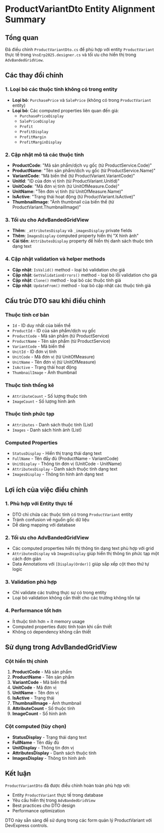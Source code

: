 # ProductVariantDto Entity Alignment Summary

## Tổng quan
Đã điều chỉnh `ProductVariantDto.cs` để phù hợp với entity `ProductVariant` thực tế trong `VnsErp2025.designer.cs` và tối ưu cho hiển thị trong `AdvBandedGridView`.

## Các thay đổi chính

### 1. Loại bỏ các thuộc tính không có trong entity
- **Loại bỏ**: `PurchasePrice` và `SalePrice` (không có trong `ProductVariant` entity)
- **Loại bỏ**: Các computed properties liên quan đến giá:
  - `PurchasePriceDisplay`
  - `SalePriceDisplay` 
  - `Profit`
  - `ProfitDisplay`
  - `ProfitMargin`
  - `ProfitMarginDisplay`

### 2. Cập nhật mô tả các thuộc tính
- **ProductCode**: "Mã sản phẩm/dịch vụ gốc (từ ProductService.Code)"
- **ProductName**: "Tên sản phẩm/dịch vụ gốc (từ ProductService.Name)"
- **VariantCode**: "Mã biến thể (từ ProductVariant.VariantCode)"
- **UnitId**: "ID của đơn vị tính (từ ProductVariant.UnitId)"
- **UnitCode**: "Mã đơn vị tính (từ UnitOfMeasure.Code)"
- **UnitName**: "Tên đơn vị tính (từ UnitOfMeasure.Name)"
- **IsActive**: "Trạng thái hoạt động (từ ProductVariant.IsActive)"
- **ThumbnailImage**: "Ảnh thumbnail của biến thể (từ ProductVariant.ThumbnailImage)"

### 3. Tối ưu cho AdvBandedGridView
- **Thêm**: `_attributesDisplay` và `_imagesDisplay` private fields
- **Thêm**: `ImagesDisplay` computed property hiển thị "X hình ảnh"
- **Cải tiến**: `AttributesDisplay` property để hiển thị danh sách thuộc tính dạng text

### 4. Cập nhật validation và helper methods
- **Cập nhật**: `IsValid()` method - loại bỏ validation cho giá
- **Cập nhật**: `GetValidationErrors()` method - loại bỏ lỗi validation cho giá
- **Cập nhật**: `Clone()` method - loại bỏ các thuộc tính giá
- **Cập nhật**: `UpdateFrom()` method - loại bỏ cập nhật các thuộc tính giá

## Cấu trúc DTO sau khi điều chỉnh

### Thuộc tính cơ bản
- `Id` - ID duy nhất của biến thể
- `ProductId` - ID của sản phẩm/dịch vụ gốc
- `ProductCode` - Mã sản phẩm (từ ProductService)
- `ProductName` - Tên sản phẩm (từ ProductService)
- `VariantCode` - Mã biến thể
- `UnitId` - ID đơn vị tính
- `UnitCode` - Mã đơn vị (từ UnitOfMeasure)
- `UnitName` - Tên đơn vị (từ UnitOfMeasure)
- `IsActive` - Trạng thái hoạt động
- `ThumbnailImage` - Ảnh thumbnail

### Thuộc tính thống kê
- `AttributeCount` - Số lượng thuộc tính
- `ImageCount` - Số lượng hình ảnh

### Thuộc tính phức tạp
- `Attributes` - Danh sách thuộc tính (List<ProductVariantAttributeDto>)
- `Images` - Danh sách hình ảnh (List<ProductVariantImageDto>)

### Computed Properties
- `StatusDisplay` - Hiển thị trạng thái dạng text
- `FullName` - Tên đầy đủ (ProductName - VariantCode)
- `UnitDisplay` - Thông tin đơn vị (UnitCode - UnitName)
- `AttributesDisplay` - Danh sách thuộc tính dạng text
- `ImagesDisplay` - Thông tin hình ảnh dạng text

## Lợi ích của việc điều chỉnh

### 1. Phù hợp với Entity thực tế
- DTO chỉ chứa các thuộc tính có trong `ProductVariant` entity
- Tránh confusion về nguồn gốc dữ liệu
- Dễ dàng mapping với database

### 2. Tối ưu cho AdvBandedGridView
- Các computed properties hiển thị thông tin dạng text phù hợp với grid
- `AttributesDisplay` và `ImagesDisplay` giúp hiển thị thông tin phức tạp một cách đơn giản
- Data Annotations với `[Display(Order)]` giúp sắp xếp cột theo thứ tự logic

### 3. Validation phù hợp
- Chỉ validate các trường thực sự có trong entity
- Loại bỏ validation không cần thiết cho các trường không tồn tại

### 4. Performance tốt hơn
- Ít thuộc tính hơn = ít memory usage
- Computed properties được tính toán khi cần thiết
- Không có dependency không cần thiết

## Sử dụng trong AdvBandedGridView

### Cột hiển thị chính
1. **ProductCode** - Mã sản phẩm
2. **ProductName** - Tên sản phẩm  
3. **VariantCode** - Mã biến thể
4. **UnitCode** - Mã đơn vị
5. **UnitName** - Tên đơn vị
6. **IsActive** - Trạng thái
7. **ThumbnailImage** - Ảnh thumbnail
8. **AttributeCount** - Số thuộc tính
9. **ImageCount** - Số hình ảnh

### Cột computed (tùy chọn)
- **StatusDisplay** - Trạng thái dạng text
- **FullName** - Tên đầy đủ
- **UnitDisplay** - Thông tin đơn vị
- **AttributesDisplay** - Danh sách thuộc tính
- **ImagesDisplay** - Thông tin hình ảnh

## Kết luận

`ProductVariantDto` đã được điều chỉnh hoàn toàn phù hợp với:
- Entity `ProductVariant` thực tế trong database
- Yêu cầu hiển thị trong `AdvBandedGridView`
- Best practices cho DTO design
- Performance optimization

DTO này sẵn sàng để sử dụng trong các form quản lý ProductVariant với DevExpress controls.

